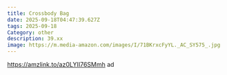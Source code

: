 ```yaml
---
title: Crossbody Bag
date: 2025-09-18T04:47:39.627Z
tags: 2025-09-18
Category: other
description: 39.xx
image: https://m.media-amazon.com/images/I/71BKrxcFyYL._AC_SY575_.jpg
---
```

https://amzlink.to/az0LYII76SMmh ad